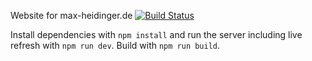 Website for max-heidinger.de
[![Build Status](https://drone.glidingthrough.space/api/badges/mheidinger/max-heidinger.de/status.svg)](https://drone.glidingthrough.space/mheidinger/max-heidinger.de)

Install dependencies with `npm install` and run the server including live refresh with `npm run dev`. Build with `npm run build`.

